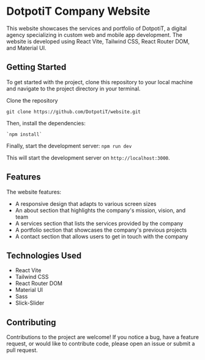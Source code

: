 # DotpotiT Company Website

This website showcases the services and portfolio of DotpotiT, a digital agency specializing in custom web and mobile app development. The website is developed using React Vite, Tailwind CSS, React Router DOM, and Material UI.

## Getting Started

To get started with the project, clone this repository to your local machine and navigate to the project directory in your terminal.

Clone the repository

`git clone https://github.com/DotpotiT/website.git`

Then, install the dependencies:

    `npm install`

Finally, start the development server:
    `npm run dev`

This will start the development server on `http://localhost:3000`.

## Features

The website features:

- A responsive design that adapts to various screen sizes
- An about section that highlights the company's mission, vision, and team
- A services section that lists the services provided by the company
- A portfolio section that showcases the company's previous projects
- A contact section that allows users to get in touch with the company

## Technologies Used

- React Vite
- Tailwind CSS
- React Router DOM
- Material UI
- Sass
- Slick-Slider

## Contributing

Contributions to the project are welcome! If you notice a bug, have a feature request, or would like to contribute code, please open an issue or submit a pull request.




